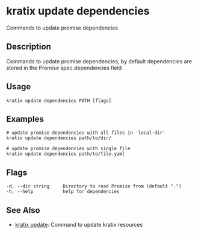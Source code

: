 # kratix update dependencies
Commands to update promise dependencies

## Description
Commands to update promise dependencies, by default dependencies are stored in the Promise spec.dependencies field

## Usage
```
kratix update dependencies PATH [flags]
```

## Examples
```
# update promise dependencies with all files in 'local-dir'
kratix update dependencies path/to/dir/

# update promise dependencies with single file
kratix update dependencies path/to/file.yaml
```

## Flags
```
-d, --dir string     Directory to read Promise from (default ".")
-h, --help           help for dependencies
```


## See Also

* [kratix update](/main/kratix-cli/reference/kratix-update): Command to update kratix resources

